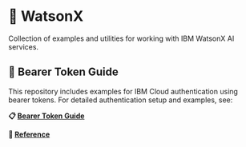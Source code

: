# 🤖 WatsonX

Collection of examples and utilities for working with IBM WatsonX AI services.

## 🔐 Bearer Token Guide

This repository includes examples for IBM Cloud authentication using bearer tokens. For detailed authentication setup and examples, see:

**📋 [Bearer Token Guide](https://github.com/barissozen95/watsonx/blob/main/Bearer%20Token.md)**


**🔗 [Reference]([https://github.com/barissozen95/watsonx/blob/main/Bearer%20Token.md](https://cloud.ibm.com/apidocs/cloud-pak-data/cloud-pak-data-5.0.0#getauthorizationtoken))**

